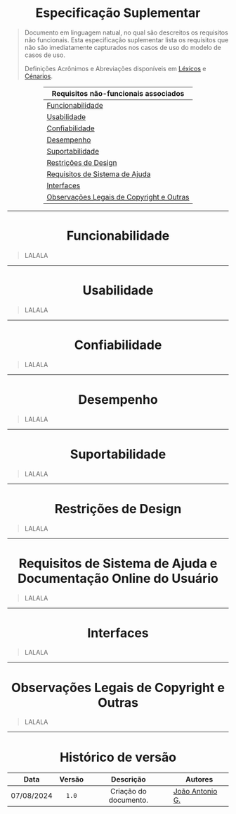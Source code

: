 <center>

# Especificação Suplementar

</center>

> Documento em linguagem natual, no qual são descreitos os requisitos não funcionais. Esta especificação suplementar
> lista os requisitos que não são imediatamente capturados nos casos de uso do modelo de casos de uso.
> 
> Definições Acrônimos e Abreviações disponíveis em [Léxicos](Modulo-2/lexico.md) e [Cénarios](Modulo-2/cenario.md).

<div style="margin: 0 auto; width: fit-content;">

| Requisitos não-funcionais associados                                                              |
|---------------------------------------------------------------------------------------------------|
| [Funcionabilidade](funcionabilidade)                                                              |
| [Usabilidade](usabilidade)                                                                        |
| [Confiabilidade](confiabilidade)                                                                  |
| [Desempenho](desempenho)                                                                          |
| [Suportabilidade](suportabilidade)                                                                |
| [Restrições de Design](restrições-de-design)                                                      |
| [Requisitos de Sistema de Ajuda](requisitos-de-sistema-de-ajuda-e-documentação-online-do-usuário) |
| [Interfaces](interfaces)                                                                          |
| [Observações Legais de Copyright e Outras](observações-legais-de-copyright-e-outras)              |


</div>

---

<center>

# Funcionabilidade

</center>

> LALALA

---
<center>

# Usabilidade

</center>

> LALALA

---
<center>

# Confiabilidade

</center>

> LALALA

---
<center>

# Desempenho

</center>

> LALALA

---
<center>

# Suportabilidade

</center>

> LALALA

---
<center>

# Restrições de Design

</center>

> LALALA

---
<center>

# Requisitos de Sistema de Ajuda e Documentação Online do Usuário

</center>

> LALALA

---
<center>

# Interfaces

</center>

> LALALA

---
<center>

# Observações Legais de Copyright e Outras

</center>

> LALALA

---

<center>

# Histórico de versão

</center>

<div style="margin: 0 auto; width: fit-content;">

|    Data    | Versão |       Descrição       | Autores                                          |
|:----------:|:------:|:---------------------:|--------------------------------------------------|
| 07/08/2024 | `1.0`  | Criação do documento. | [João Antonio G.](https://github.com/joaoseisei) |

</div>